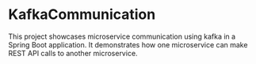 # KafkaCommunication
This project showcases microservice communication using kafka in a Spring Boot application. It demonstrates how one microservice can make REST API calls to another microservice.
